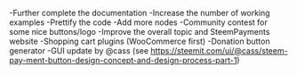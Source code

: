 -Further complete the documentation
-Increase the number of working examples
-Prettify the code
-Add more nodes
-Community contest for some nice buttons/logo
-Improve the overall topic and SteemPayments website
-Shopping cart plugins (WooCommerce first)
-Donation button generator
-GUI update by @cass (see https://steemit.com/ui/@cass/steem-pay-ment-button-design-concept-and-design-process-part-1)
